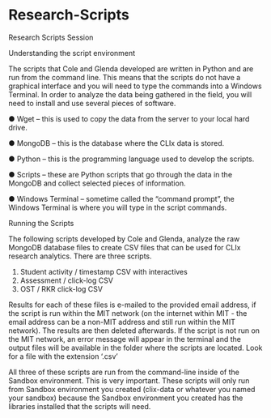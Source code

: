 # Research-Scripts
Research Scripts Session 

Understanding the script environment

The scripts that Cole and Glenda developed are written in Python and are run from the command line. This means that the scripts do not have a graphical interface and you will need to type the commands into a Windows Terminal.
In order to analyze the data being gathered in the field, you will need to install and use several pieces of software.

●	Wget – this is used to copy the data from the server to your local hard drive.

●	MongoDB – this is the database where the CLIx data is stored.

●	Python – this is the programming language used to develop the scripts.

●	Scripts – these are Python scripts that go through the data in the MongoDB and collect selected pieces of information.

●	Windows Terminal – sometime called the “command prompt”, the Windows Terminal is where you will type in the script commands.


Running the Scripts

The following scripts developed by Cole and Glenda, analyze the raw MongoDB database files to create CSV files that can be used for CLIx research analytics. There are three scripts.

1.	Student activity / timestamp CSV with interactives
2.	Assessment / click-log CSV
3.	OST / RKR click-log CSV

Results for each of these files is e-mailed to the provided email address, if the script is run within the MIT network (on the internet within MIT - the email address can be a non-MIT address and still run within the MIT network). The results are then deleted afterwards. If the script is not run on the MIT network, an error message will appear in the terminal and the output files will be available in the folder where the scripts are located. Look for a file with the extension ‘.csv’ 

All three of these scripts are run from the command-line inside of the Sandbox environment. This is very important. These scripts will only run from Sandbox environment you created (clix-data or whatever you named your sandbox) because the Sandbox environment you created has the libraries installed that the scripts will need. 
